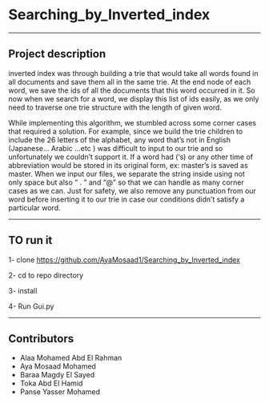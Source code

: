 # Searching_by_Inverted_index
---
## Project description
 inverted index was through building a trie that would take all words found in all documents and save them all in the same trie. At the end node of each word, we save the ids of all the documents that this word occurred in it. So now when we search for a word, we display this list of ids easily, as we only need to traverse one trie structure with the length of given word. 

While implementing this algorithm, we stumbled across some corner cases that required a solution. For example, since we build the trie children to include the 26 letters of the alphabet, any word that’s not in English (Japanese... Arabic …etc ) was difficult to input to our trie and so unfortunately we couldn’t support it. If a word had (‘s) or any other time of abbreviation would be stored in its original form, ex: master’s is saved as master. When we input our files, we separate the string inside using not only space but also “ . ”  and “@” so that we can handle as many corner cases as we can. Just for safety, we also remove any punctuation from our word before inserting it to our trie in case our conditions didn’t satisfy a particular word. 

---

## TO run it 
  1- clone https://github.com/AyaMosaad1/Searching_by_Inverted_index
      
  2- cd to repo directory
  
  3- install <pip install pyqt5>
  
  4- Run Gui.py
  
 ---

## Contributors 

  - Alaa Mohamed Abd El Rahman
  - Aya Mosaad Mohamed
  - Baraa Magdy El Sayed
  - Toka Abd El Hamid
  - Panse Yasser Mohamed
  
